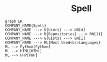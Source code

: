 <h1 align="center">Spell</h1>

```mermaid
graph LR
COMPANY_NAME{Spell}
COMPANY_NAME ---> U{Users} ---> UN[4]
COMPANY_NAME ---> R{Repositories} ---> RN[11]
COMPANY_NAME ---> G{Gists} ---> GN[1]
COMPANY_NAME ---> ML{Most Used<br>Languages}
ML --> Python[Python]
ML --> HTML[HTML]
ML --> PHP[PHP]
```
